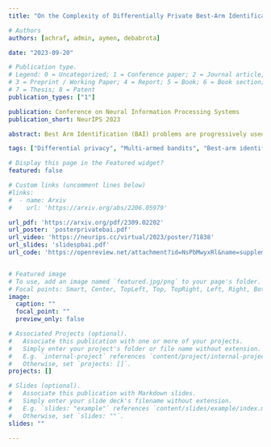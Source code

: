 ```yaml
---
title: "On the Complexity of Differentially Private Best-Arm Identification with Fixed Confidence"

# Authors
authors: [achraf, admin, aymen, debabrota]

date: "2023-09-20"

# Publication type.
# Legend: 0 = Uncategorized; 1 = Conference paper; 2 = Journal article;
# 3 = Preprint / Working Paper; 4 = Report; 5 = Book; 6 = Book section;
# 7 = Thesis; 8 = Patent
publication_types: ["1"]

publication: Conference on Neural Information Processing Systems
publication_short: NeurIPS 2023

abstract: Best Arm Identification (BAI) problems are progressively used for data-sensitive applications, such as designing adaptive clinical trials, tuning hyper-parameters, and conducting user studies to name a few. Motivated by the data privacy concerns invoked by these applications, we study the problem of BAI with fixed confidence under ϵ-global Differential Privacy (DP). First, to quantify the cost of privacy, we derive a lower bound on the sample complexity of any δ-correct BAI algorithm satisfying ϵ-global DP. Our lower bound suggests the existence of two privacy regimes depending on the privacy budget ϵ. In the high-privacy regime (small ϵ), the hardness depends on a coupled effect of privacy and a novel informationtheoretic quantity, called the Total Variation Characteristic Time. In the low-privacy regime (large ϵ), the sample complexity lower bound reduces to the classical nonprivate lower bound. Second, we propose AdaP-TT, an ϵ-global DP variant of the Top Two algorithm. AdaP-TT runs in arm-dependent adaptive episodes and adds Laplace noise to ensure a good privacy-utility trade-off. We derive an asymptotic upper bound on the sample complexity of AdaP-TT that matches with the lower bound up to multiplicative constants in the high-privacy regime. Finally, we provide an experimental analysis of AdaP-TT that validates our theoretical results.

tags: ["Differential privacy", "Multi-armed bandits", "Best-arm identification", "Fixed confidence", "Top Two algorithm"]

# Display this page in the Featured widget?
featured: false

# Custom links (uncomment lines below)
#links:
#  - name: Arxiv
#    url: 'https://arxiv.org/abs/2206.05979'

url_pdf: 'https://arxiv.org/pdf/2309.02202'
url_poster: 'posterprivatebai.pdf'
url_video: 'https://neurips.cc/virtual/2023/poster/71838'
url_slides: 'slidespbai.pdf'
url_code: 'https://openreview.net/attachment?id=NsPbMwyxRl&name=supplementary_material'


# Featured image
# To use, add an image named `featured.jpg/png` to your page's folder. 
# Focal points: Smart, Center, TopLeft, Top, TopRight, Left, Right, BottomLeft, Bottom, BottomRight.
image:
  caption: ""
  focal_point: ""
  preview_only: false

# Associated Projects (optional).
#   Associate this publication with one or more of your projects.
#   Simply enter your project's folder or file name without extension.
#   E.g. `internal-project` references `content/project/internal-project/index.md`.
#   Otherwise, set `projects: []`.
projects: []

# Slides (optional).
#   Associate this publication with Markdown slides.
#   Simply enter your slide deck's filename without extension.
#   E.g. `slides: "example"` references `content/slides/example/index.md`.
#   Otherwise, set `slides: ""`.
slides: ""

---
```

